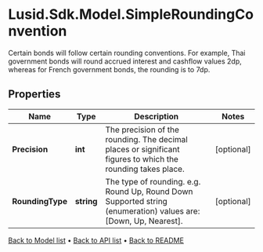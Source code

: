 # Lusid.Sdk.Model.SimpleRoundingConvention
Certain bonds will follow certain rounding conventions. For example, Thai government bonds will round accrued interest and cashflow values 2dp, whereas for French government bonds, the rounding is to 7dp.

## Properties

Name | Type | Description | Notes
------------ | ------------- | ------------- | -------------
**Precision** | **int** | The precision of the rounding. The decimal places or significant figures to which the rounding takes place. | [optional] 
**RoundingType** | **string** | The type of rounding.  e.g. Round Up, Round Down  Supported string (enumeration) values are: [Down, Up, Nearest]. | [optional] 

[Back to Model list](../README.md#documentation-for-models) &#8226; [Back to API list](../README.md#documentation-for-api-endpoints) &#8226; [Back to README](../README.md)

